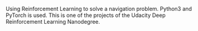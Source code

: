 Using Reinforcement Learning to solve a navigation problem. Python3 and PyTorch is used. This is one of the projects of the Udacity Deep Reinforcement Learning Nanodegree.
